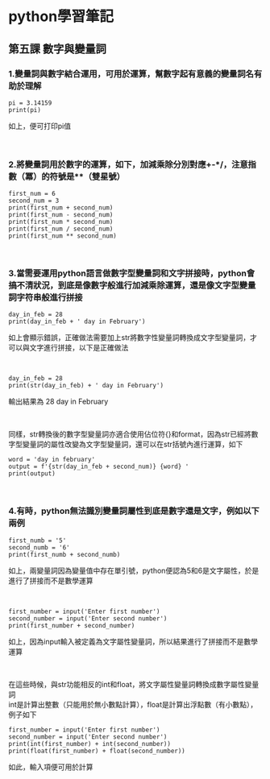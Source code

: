 # python學習筆記
## 第五課 數字與變量詞
### 1.變量詞與數字結合運用，可用於運算，幫數字起有意義的變量詞名有助於理解
```
pi = 3.14159
print(pi)
```
如上，便可打印pi值

&nbsp;

### 2.將變量詞用於數字的運算，如下，加減乘除分別對應+-*/，注意指數（冪）的符號是**（雙星號）
```
first_num = 6
second_num = 3
print(first_num + second_num)
print(first_num - second_num)
print(first_num * second_num)
print(first_num / second_num)
print(first_num ** second_num)
```

&nbsp;

### 3.當需要運用python語言做數字型變量詞和文字拼接時，python會搞不清狀況，到底是像數字般進行加減乘除運算，還是像文字型變量詞字符串般進行拼接
```
day_in_feb = 28
print(day_in_feb + ' day in February')
```
如上會顯示錯誤，正確做法需要加上str將數字性變量詞轉換成文字型變量詞，才可以與文字進行拼接，以下是正確做法

&nbsp;

```
day_in_feb = 28
print(str(day_in_feb) + ' day in February')
```
輸出結果為 28 day in February

&nbsp;

同樣，str轉換後的數字型變量詞亦適合使用佔位符{}和format，因為str已經將數字型變量詞的屬性改變為文字型變量詞，還可以在str括號內進行運算，如下
```
word = 'day in february'
output = f'{str(day_in_feb + second_num)} {word} '
print(output)
```

&nbsp;

### 4.有時，python無法識別變量詞屬性到底是數字還是文字，例如以下兩例
```
first_numb = '5'
second_numb = '6'
print(first_numb + second_numb)
```
如上，兩變量詞因為變量值中存在單引號，python便認為5和6是文字屬性，於是進行了拼接而不是數學運算

&nbsp;

```
first_number = input('Enter first number')
second_number = input('Enter second number')
print(first_number + second_number)
```
如上，因為input輸入被定義為文字屬性變量詞，所以結果進行了拼接而不是數學運算

&nbsp;

在這些時候，與str功能相反的int和float，將文字屬性變量詞轉換成數字屬性變量詞
<br>
int是計算出整數（只能用於無小數點計算），float是計算出浮點數（有小數點），例子如下
```
first_number = input('Enter first number')
second_number = input('Enter second number')
print(int(first_number) + int(second_number))
print(float(first_number) + float(second_number))
````
如此，輸入項便可用於計算
